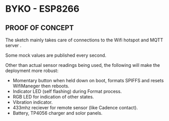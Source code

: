 # BYKO - ESP8266

## PROOF OF CONCEPT

The sketch mainly takes care of connections to the Wifi hotspot and MQTT server .

Some mock values are published every second.

Other than actual sensor readings being used, the following will make the deployment more robust:

- Momentary button when held down on boot, formats SPIFFS and resets WifiManeger then reboots.
- Indicator LED (self flashing) during Format process.
- RGB LED for indication of other states.
- Vibration indicator.
- 433mhz reciever for remote sensor (like Cadence contact).
- Battery, TP4056 charger and solor panels.